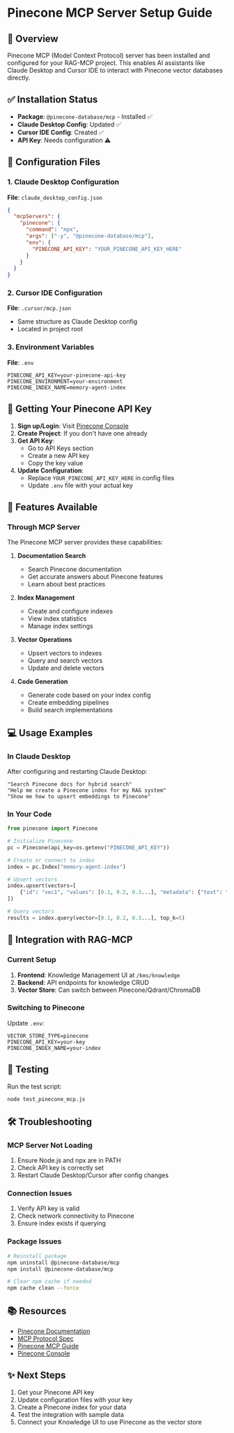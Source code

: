 # Pinecone MCP Server Setup Guide

## 🎯 Overview
Pinecone MCP (Model Context Protocol) server has been installed and configured for your RAG-MCP project. This enables AI assistants like Claude Desktop and Cursor IDE to interact with Pinecone vector databases directly.

## ✅ Installation Status
- **Package**: `@pinecone-database/mcp` - Installed ✅
- **Claude Desktop Config**: Updated ✅
- **Cursor IDE Config**: Created ✅
- **API Key**: Needs configuration ⚠️

## 📁 Configuration Files

### 1. Claude Desktop Configuration
**File**: `claude_desktop_config.json`
```json
{
  "mcpServers": {
    "pinecone": {
      "command": "npx",
      "args": ["-y", "@pinecone-database/mcp"],
      "env": {
        "PINECONE_API_KEY": "YOUR_PINECONE_API_KEY_HERE"
      }
    }
  }
}
```

### 2. Cursor IDE Configuration
**File**: `.cursor/mcp.json`
- Same structure as Claude Desktop config
- Located in project root

### 3. Environment Variables
**File**: `.env`
```env
PINECONE_API_KEY=your-pinecone-api-key
PINECONE_ENVIRONMENT=your-environment
PINECONE_INDEX_NAME=memory-agent-index
```

## 🔑 Getting Your Pinecone API Key

1. **Sign up/Login**: Visit [Pinecone Console](https://app.pinecone.io)
2. **Create Project**: If you don't have one already
3. **Get API Key**:
   - Go to API Keys section
   - Create a new API key
   - Copy the key value
4. **Update Configuration**:
   - Replace `YOUR_PINECONE_API_KEY_HERE` in config files
   - Update `.env` file with your actual key

## 🚀 Features Available

### Through MCP Server
The Pinecone MCP server provides these capabilities:

1. **Documentation Search**
   - Search Pinecone documentation
   - Get accurate answers about Pinecone features
   - Learn about best practices

2. **Index Management**
   - Create and configure indexes
   - View index statistics
   - Manage index settings

3. **Vector Operations**
   - Upsert vectors to indexes
   - Query and search vectors
   - Update and delete vectors

4. **Code Generation**
   - Generate code based on your index config
   - Create embedding pipelines
   - Build search implementations

## 💻 Usage Examples

### In Claude Desktop
After configuring and restarting Claude Desktop:
```
"Search Pinecone docs for hybrid search"
"Help me create a Pinecone index for my RAG system"
"Show me how to upsert embeddings to Pinecone"
```

### In Your Code
```python
from pinecone import Pinecone

# Initialize Pinecone
pc = Pinecone(api_key=os.getenv("PINECONE_API_KEY"))

# Create or connect to index
index = pc.Index("memory-agent-index")

# Upsert vectors
index.upsert(vectors=[
    {"id": "vec1", "values": [0.1, 0.2, 0.3...], "metadata": {"text": "..."}}
])

# Query vectors
results = index.query(vector=[0.1, 0.2, 0.3...], top_k=5)
```

## 🔄 Integration with RAG-MCP

### Current Setup
1. **Frontend**: Knowledge Management UI at `/kms/knowledge`
2. **Backend**: API endpoints for knowledge CRUD
3. **Vector Store**: Can switch between Pinecone/Qdrant/ChromaDB

### Switching to Pinecone
Update `.env`:
```env
VECTOR_STORE_TYPE=pinecone
PINECONE_API_KEY=your-key
PINECONE_INDEX_NAME=your-index
```

## 📝 Testing

Run the test script:
```bash
node test_pinecone_mcp.js
```

## 🛠️ Troubleshooting

### MCP Server Not Loading
1. Ensure Node.js and npx are in PATH
2. Check API key is correctly set
3. Restart Claude Desktop/Cursor after config changes

### Connection Issues
1. Verify API key is valid
2. Check network connectivity to Pinecone
3. Ensure index exists if querying

### Package Issues
```bash
# Reinstall package
npm uninstall @pinecone-database/mcp
npm install @pinecone-database/mcp

# Clear npm cache if needed
npm cache clean --force
```

## 📚 Resources
- [Pinecone Documentation](https://docs.pinecone.io)
- [MCP Protocol Spec](https://modelcontextprotocol.org)
- [Pinecone MCP Guide](https://docs.pinecone.io/guides/operations/mcp-server)
- [Pinecone Console](https://app.pinecone.io)

## ✨ Next Steps
1. Get your Pinecone API key
2. Update configuration files with your key
3. Create a Pinecone index for your data
4. Test the integration with sample data
5. Connect your Knowledge UI to use Pinecone as the vector store